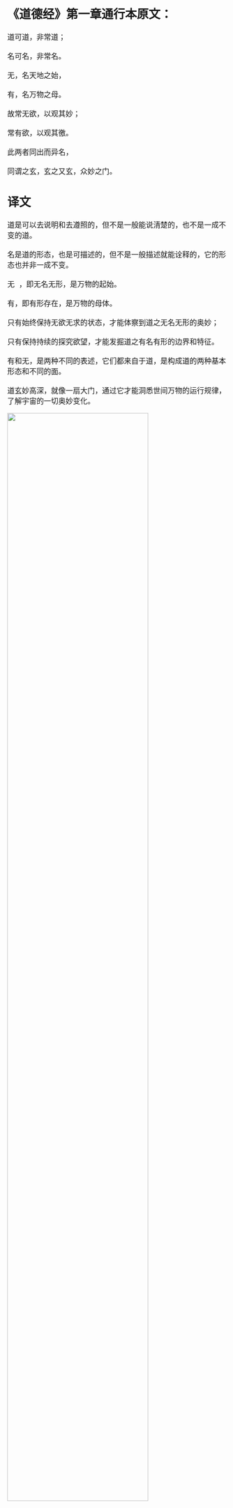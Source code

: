 <font size="4">

## 《道德经》第一章通行本原文：

    道可道，非常道；
    
    名可名，非常名。
    
    无，名天地之始，
    
    有，名万物之母。
    
    故常无欲，以观其妙；
    
    常有欲，以观其徼。
    
    此两者同出而异名，
    
    同谓之玄，玄之又玄，众妙之门。


## 译文
 
    道是可以去说明和去遵照的，但不是一般能说清楚的，也不是一成不变的道。
    
    名是道的形态，也是可描述的，但不是一般描述就能诠释的，它的形态也并非一成不变。
    
    无 ，即无名无形，是万物的起始。
    
    有，即有形存在，是万物的母体。
    
    只有始终保持无欲无求的状态，才能体察到道之无名无形的奥妙；
    
    只有保持持续的探究欲望，才能发掘道之有名有形的边界和特征。
    
    有和无，是两种不同的表述，它们都来自于道，是构成道的两种基本形态和不同的面。
    
    道玄妙高深，就像一扇大门，通过它才能洞悉世间万物的运行规律，了解宇宙的一切奥妙变化。   

<img src="../images/1-1.png" width="80%">


## 逐句解释

### 道可道，非常道；名可名，非常名。

什么意思呢？道是可以说的或者去遵照的，但又不是一般的能阐释的道，不是一成不变的道。名乃道的形态，也是可以说明的，但也不是一般的描述就能够名状的，也不是一成不变的形态。

### 无，名万物之始。有，名万物之母。
（或无名，万物之始也。有名，万物之母也。这个标点在哪里都可以，古人没有标点）

这个我们借用宇宙大爆炸理论来说，权当真有这回事。道无名，道之无即无状态亦无形态，却是万物的起始，就像宇宙爆炸时的奇点，可以理解为体积无限小，质量无限大的黑洞，所有的物质都被压缩在里面，包括一切万物，原子核都能再压缩，这个东西小到啥也没有，即是无。道有名，道之有即道也有形态，虽然体积无限小，但的的确确是存在的，那个形态性状我们虽不知道，但随着奇点爆炸，混沌初开，宇宙迅速向外扩展，随即产生了万事万物，这是有可名状的。因此道是一切万物的母体和根源。

### 故常无欲，以观其妙；常有欲，以观其徼。

只有始终保持无欲无求的状态，才能体察到道之无名无形的奥妙；只有保持持续的探究欲望，才能发掘道之有名有形的边界和特征。因此既要无欲以求道，又要有欲以探究。这里的无可以理解为意识，而有可理解为物质。要以有欲去探究物质，以无欲去体悟意识。

### 此两者同出而异名。同谓之玄，玄之又玄，众妙之门。

有名无名，是两种不同的表述，它们都来自于道，是构成道的两种基本形态和不同的面。这里面非常玄妙高深，就像一扇大门，通过它才能洞悉世间万物运行规律，了解宇宙一切奥妙变化。

<img src="../images/1-2.png" width="80%">

## 心得总结

道无所不包，通过道可以洞悉一切，就是这么玄妙。但道究竟是个什么东西呢？是既能说清楚也不能说清楚。这具体怎么理解呢？结合全书来看道本质是一种亘古不变的载体，在运行时又变化多端的客观规律；道是孕育万物生长的母亲，是一切事物的源泉，囊括了万事万物；道也是一种上善若水的修为和与世无争、无为而治的境界。但其实道远不止这些，一千个人有一千种看法。

作为一个近20年的互联网老兵和40岁的中年大叔来讲，虽经历尚浅，资质平庸，我还没有搞清楚道的运行规律和方式，但也见到了企业之起伏跌宕、技术之日新月异，以及人生之喜乐无常。我们身处的时代发展很快，社会变化万千，就像一辆追逐名利的高速列车，拥挤的空间上满载着自私和贪婪。在这列高速行驶的火车上，人生有多少个机会收获，又有多少个意外失去，还有多少个无情的伤害，以及多少个不经意的内卷，大家既享受到生活带来的乐趣，又被生活所嘲弄，搞得满身疲惫，人人喊累。这个年纪多少明白了世事之不易，人生之艰难。世道有常，天道无亲。人生多变皆无变，人生无常皆有常。究竟是无还是有？恐怕即是无又是有，所谓无中生有，有生于无。

## 附帛书版
<img src="../images/1-3.jpg" width="80%">

</font>
